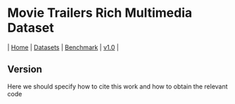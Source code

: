 # Movie Trailers Rich Multimedia Dataset

| [Home](index) | [Datasets](datasets) | [Benchmark](benchmark) | [v1.0](version) |

## Version
Here we should specify how to cite this work and how to obtain the relevant code
